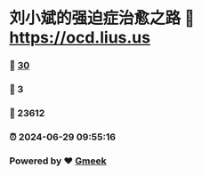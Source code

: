 # 刘小斌的强迫症治愈之路 :link: https://ocd.lius.us 
### :page_facing_up: [30](https://ocd.lius.us/tag.html) 
### :speech_balloon: 3 
### :hibiscus: 23612 
### :alarm_clock: 2024-06-29 09:55:16 
### Powered by :heart: [Gmeek](https://github.com/xiaobinliu/Gmeek)
